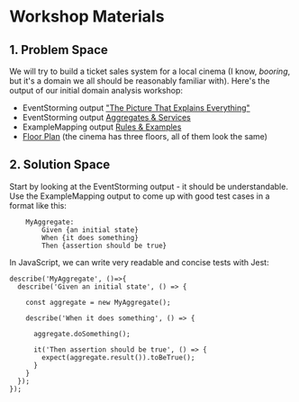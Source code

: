 # Workshop Materials

## 1. Problem Space
We will try to build a ticket sales system for a local cinema (I know, *booring*, but it's a domain we all should be reasonably familiar with).
Here's the output of our initial domain analysis workshop:
- EventStorming output ["The Picture That Explains Everything"](https://realtimeboard.com/app/board/o9J_kyCuemg=/)
- EventStorming output [Aggregates & Services](https://realtimeboard.com/app/board/o9J_kyLn_MM=/)
- ExampleMapping output [Rules & Examples](https://realtimeboard.com/app/board/o9J_kyLtRNY=/)
- [Floor Plan](https://realtimeboard.com/app/board/o9J_kyEXCdI=/) (the cinema has three floors, all of them look the same) 

## 2. Solution Space

Start by looking at the EventStorming output - it should be understandable.
Use the ExampleMapping output to come up with good test cases in a format like this: 
```
    MyAggregate:
        Given {an initial state}
        When {it does something}
        Then {assertion should be true}
```
In JavaScript, we can write very readable and concise tests with Jest:
```
describe('MyAggregate', ()=>{
  describe('Given an initial state', () => {
    
    const aggregate = new MyAggregate();
    
    describe('When it does something', () => {
      
      aggregate.doSomething();
      
      it('Then assertion should be true', () => {
        expect(aggregate.result()).toBeTrue();
      }
    }
  });
});
```

